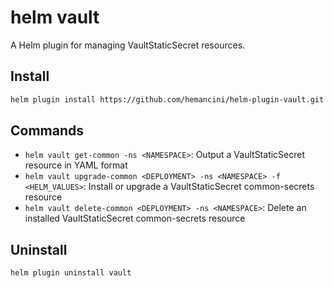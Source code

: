# helm vault

A Helm plugin for managing VaultStaticSecret resources.

## Install

```sh
helm plugin install https://github.com/hemancini/helm-plugin-vault.git
```

## Commands

- `helm vault get-common -ns <NAMESPACE>`: Output a VaultStaticSecret resource in YAML format
- `helm vault upgrade-common <DEPLOYMENT> -ns <NAMESPACE> -f <HELM_VALUES>`: Install or upgrade a VaultStaticSecret common-secrets resource
- `helm vault delete-common <DEPLOYMENT> -ns <NAMESPACE>`: Delete an installed VaultStaticSecret common-secrets resource

## Uninstall

```sh
helm plugin uninstall vault
```
